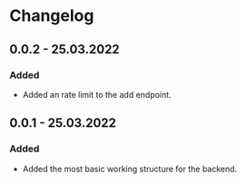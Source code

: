 # Changelog

## 0.0.2 - 25.03.2022

### Added

- Added an rate limit to the add endpoint.

## 0.0.1 - 25.03.2022

### Added

- Added the most basic working structure for the backend.